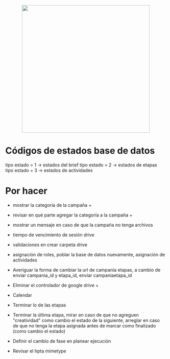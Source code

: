 <p align="center"><img src="https://res.cloudinary.com/dtfbvvkyp/image/upload/v1566331377/laravel-logolockup-cmyk-red.svg" width="400"></p>


# Códigos de estados base de datos

tipo estado = 1 -> estados del brief
tipo estado = 2 -> estados de etapas
tipo estado = 3 -> estados de actividades


# Por hacer
- mostrar la categoría de la campaña +
- revisar en qué parte agregar la categoría a la campaña +
- mostrar un mensaje en caso de que la campaña no tenga archivos 
- tiempo de vencimiento de sesión drive 
- validaciones en crear carpeta drive
- asignación de roles, poblar la base de datos nuevamente, asignación de actividades
- Averiguar la forma de cambiar la url de campania etapas, a cambio de enviar campania_id y etapa_id, enviar campaniaetapa_id 

- Eliminar el controlador de google drive +
- Calendar
- Terminar lo de las etapas 
- Terminar la última etapa, mirar en caso de que no agreguen "creatividad" como cambio el estado de la siguiente, arreglar en caso de que no tenga la etapa asignada antes de marcar como finalizado (como cambio el estado)

- Definir el cambio de fase en planear ejecución
- Revisar el hpta mimetype
